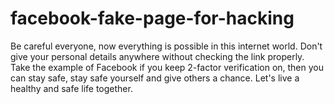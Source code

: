 # facebook-fake-page-for-hacking

Be careful everyone, now everything is possible in this internet world. Don't give your personal details anywhere without checking the link properly. Take the example of Facebook if you keep 2-factor verification on, then you can stay safe, stay safe yourself and give others a chance. Let's live a healthy and safe life together.
